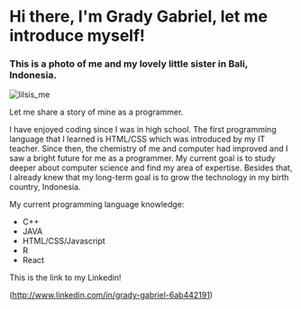 # Hi there, I'm Grady Gabriel, let me introduce myself!

### This is a photo of me and my lovely little sister in Bali, Indonesia.

![lilsis_me](https://user-images.githubusercontent.com/48643915/113398992-51922400-9354-11eb-9f2f-375b82b499fb.PNG)

Let me share a story of mine as a programmer. 

I have enjoyed coding since I was in high school. The first programming language that I learned is HTML/CSS which was introduced by my IT teacher. Since then, the chemistry of me and computer had improved and I saw a bright future for me as a programmer. My current goal is to study deeper about computer science and find my area of expertise. Besides that, I already knew that my long-term goal is to grow the technology in my birth country, Indonesia.  

My current programming language knowledge:
 - C++
 - JAVA
 - HTML/CSS/Javascript
 - R
 - React

This is the link to my Linkedin!
    
(http://www.linkedin.com/in/grady-gabriel-6ab442191) 

